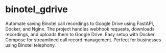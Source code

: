 # binotel_gdrive
Automate saving Binotel call recordings to Google Drive using FastAPI, Docker, and Nginx. The project handles webhook requests, downloads recordings, and uploads them to Google Drive. Easy setup with Docker Compose for streamlined call record management. Perfect for businesses using Binotel telephony.
